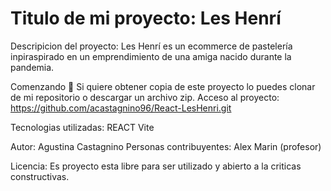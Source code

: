 # Titulo de mi proyecto: Les Henrí 
Descripicion del proyecto: 
Les Henrí es un ecommerce de pastelería inpiraspirado en un emprendimiento de una amiga nacido durante la pandemia.

Comenzando 🚀 Si quiere obtener copia de este proyecto lo puedes clonar de mi repositorio o descargar un archivo zip.
Acceso al proyecto: https://github.com/acastagnino96/React-LesHenri.git

Tecnologias utilizadas: REACT Vite

Autor: Agustina Castagnino
Personas contribuyentes: Alex Marin (profesor)

Licencia: Es proyecto esta libre para ser utilizado y abierto a la criticas constructivas.
